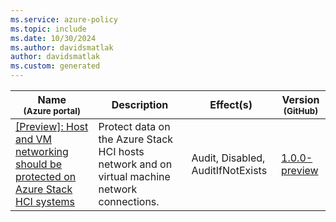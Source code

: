 ```yaml
---
ms.service: azure-policy
ms.topic: include
ms.date: 10/30/2024
ms.author: davidsmatlak
author: davidsmatlak
ms.custom: generated
---
```


|Name<br /><sub>(Azure portal)</sub> |Description |Effect(s) |Version<br /><sub>(GitHub)</sub> |
|---|---|---|---|
|[\[Preview\]: Host and VM networking should be protected on Azure Stack HCI systems](https://portal.azure.com/#blade/Microsoft_Azure_Policy/PolicyDetailBlade/definitionId/%2Fproviders%2FMicrosoft.Authorization%2FpolicyDefinitions%2F36f0d6bc-a253-4df8-b25b-c3a5023ff443) |Protect data on the Azure Stack HCI hosts network and on virtual machine network connections. |Audit, Disabled, AuditIfNotExists |[1.0.0-preview](https://github.com/Azure/azure-policy/blob/master/built-in-policies/policyDefinitions/Stack%20HCI/DataInTransitProtectedAtCluster_Audit.json) |
